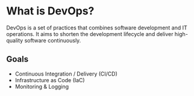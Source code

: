 # What is DevOps?

DevOps is a set of practices that combines software development and IT operations.
It aims to shorten the development lifecycle and deliver high-quality software continuously.

## Goals

- Continuous Integration / Delivery (CI/CD)
- Infrastructure as Code (IaC)
- Monitoring & Logging
